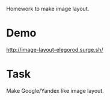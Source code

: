 Homework to make image layout.

# Demo
http://image-layout-elegorod.surge.sh/

# Task
Make Google/Yandex like image layout.
